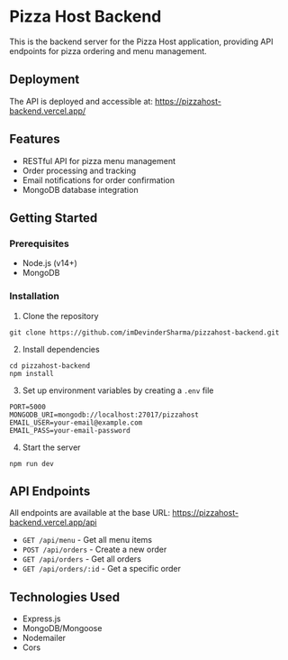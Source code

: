 # Pizza Host Backend

This is the backend server for the Pizza Host application, providing API endpoints for pizza ordering and menu management.

## Deployment

The API is deployed and accessible at: https://pizzahost-backend.vercel.app/

## Features

- RESTful API for pizza menu management
- Order processing and tracking
- Email notifications for order confirmation
- MongoDB database integration

## Getting Started

### Prerequisites

- Node.js (v14+)
- MongoDB

### Installation

1. Clone the repository
```
git clone https://github.com/imDevinderSharma/pizzahost-backend.git
```

2. Install dependencies
```
cd pizzahost-backend
npm install
```

3. Set up environment variables by creating a `.env` file
```
PORT=5000
MONGODB_URI=mongodb://localhost:27017/pizzahost
EMAIL_USER=your-email@example.com
EMAIL_PASS=your-email-password
```

4. Start the server
```
npm run dev
```

## API Endpoints

All endpoints are available at the base URL: https://pizzahost-backend.vercel.app/api

- `GET /api/menu` - Get all menu items
- `POST /api/orders` - Create a new order
- `GET /api/orders` - Get all orders
- `GET /api/orders/:id` - Get a specific order

## Technologies Used

- Express.js
- MongoDB/Mongoose
- Nodemailer
- Cors 